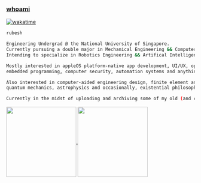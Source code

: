  ### [whoami](https://en.wikipedia.org/wiki/Whoami)
 [![wakatime](https://wakatime.com/badge/user/7d93b53f-57a1-4e40-bd51-06458b6e8d59.svg)](https://wakatime.com/@7d93b53f-57a1-4e40-bd51-06458b6e8d59)
```sh
rubesh

Engineering Undergrad @ the National University of Singapore.
Currently pursuing a double major in Mechanical Engineering && Computer Science.
Intending to specialize in Robotics Engineering && Artifical Intelligence.

Mostly interested in appleOS platform-native app development, UI/UX, operating systems engineering,
embedded programming, computer security, automation systems and anything Unix.

Also interested in computer-aided engineering design, finite element analysis, system dynamics modelling,
quantum mechanics, astrophysics and occasionally, existential philosophy and constitutional law.

Currently in the midst of uploading and archiving some of my old (and current) works and projects.
```
<a href="https://github.com/sp4ce-cowboy">
  <img height="187" align="center" src="https://github-readme-stats.vercel.app/api?username=sp4ce-cowboy&show_icons=true&locale=en&theme=tokyonight" />
</a>
<a href="https://wakatime.com/@space_cowboy">
  <img height="187" align="center" src="https://github-readme-stats.vercel.app/api/wakatime?username=space_cowboy&layout=compact&theme=tokyonight" />
</a>


<!--
**sp4ce-cowboy/sp4ce-cowboy** is a ✨ _special_ ✨ repository because its `README.md` (this file) appears on your GitHub profile.

Here are some ideas to get you started:

- 🔭 I’m currently working on ...
- 🌱 I’m currently learning ...
- 👯 I’m looking to collaborate on ...
- 🤔 I’m looking for help with ...
- 💬 Ask me about ...
- 📫 How to reach me: ...
- 😄 Pronouns: ...
- ⚡ Fun fact: ...
-->
